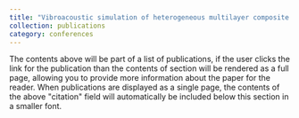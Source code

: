 ```yaml
---
title: "Vibroacoustic simulation of heterogeneous multilayer composite plates involving low Young's modulus viscoelastic materials"
collection: publications
category: conferences
---
```


The contents above will be part of a list of publications, if the user clicks the link for the publication than the contents of section will be rendered as a full page, allowing you to provide more information about the paper for the reader. When publications are displayed as a single page, the contents of the above "citation" field will automatically be included below this section in a smaller font.
